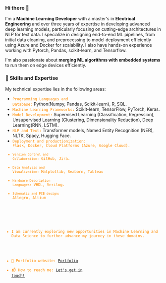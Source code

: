 ### Hi there 👋

I'm a **Machine Learning Developer** with a master's in **Electrical Engineering** and over three years of expertise in developing advanced deep learning models, particularly focusing on cutting-edge architectures in NLP for text data. I specialize in designing end-to-end ML pipelines, from initial data cleaning, and preprocessing to model deployment efficiently using Azure and Docker for scalability. I also have hands-on experience working with Pytorch, Pandas, scikit-learn, and Tensorflow.

I'm also passionate about **merging ML algorithms with embedded systems** to run them on edge devices efficiently. 

### :wrench: Skills and Expertise 

My technical expertise lies in the following areas:

* <code style="color : Darkorange">Programming Languages and Database:</code> Python(Numpy, Pandas, Scikit-learn), R, SQL.
* <code style="color : Darkorange">Machine Learning Frameworks:</code> Scikit-learn, TensorFlow, PyTorch, Keras.
* <code style="color : Darkorange">Model Development:</code> Supervised Learning (Classification, Regression), Unsupervised Learning (Clustering, Dimensionality Reduction), Deep Learning(RNN, LSTM).
* <code style="color : Darkorange">NLP and Text:</code> Transformer models, Named Entity Recognition (NER), NLTK, Spacy, Hugging Face.
* <code style="color : Darkorange">Deployment and productionization: Flask, Docker, Cloud Platforms (Azure, Google Cloud).
* <code style="color : Darkorange">Version Control and Collaboration:</code> GitHub, Jira.
* <code style="color : Darkorange">Data Analysis and Visualization:</code> Matplotlib, Seaborn, Tableau
* <code style="color : Darkorange">Hardware Description Languages:</code> VHDL, Verilog.
* <code style="color : Darkorange">Schematic and PCB design:</code> Allegro, Altium

<!-- 🔭 A summary of the work I've done so far

* During my professional journey as a Machine Learning Developer at Done Co, I successfully fine-tuned a cutting-edge transformer model (Bert) for intent detection and slot-filling tasks in NLP with more than 90% accuracy for a virtual voice assistant, collaborating with ML engineers to deploy the model into production. In this position, I also gained valuable experience working in an agile environment and developed skills in cross-team collaboration.

* During my master's in the field of electrical engineering with a focus on neural networks, work on optimizing a CNN model architecture(LeNet) specifically improving its overall performance while implementing on Xilinx FPGAs. My main objectives were to speed up inference time using advanced acceleration methods such as applying approximate multipliers and quantization within convolution layers. I've successfully implemented these techniques into the CNN model and achieved a 50% reduction in runtime

* As an electrical intern at Madar Tarah Co, I gained practical experience in both soft and hard skills at an industrial level. I actively contributed to the design of industrial boards with high-performance processors, while also supporting the verification of component symbols and footprints to ensure alignment with reference designs, utilizing Altium. -->

* I am currently exploring new opportunities in Machine Learning and Data Science to further advance my journey in these domains.

- 🎯 Portfolio website: [Portfolio](https://parisaamahdavi.github.io/)
- 📬 How to reach me: [Let's get in touch!](https://www.linkedin.com/in/parisa-akhavan-mahdavi/)
